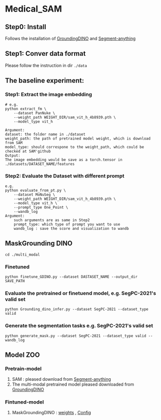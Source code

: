 # Medical_SAM

## Step0: Install  
Follows the installation of  [GroundingDINO](https://github.com/IDEA-Research/GroundingDINO) and [Segment-anything](https://github.com/facebookresearch/segment-anything)
## Step1: Conver data format
Please follow the instruction in dir ```./data```
## The baseline experiment:
### Step1: Extract the image embedding
```
# e.g.
python extract_fm \
    --dataset PanNuke \
    --weight_path WEIGHT_DIR/sam_vit_h_4b8939.pth \
    --model_type vit_h

Argument:
dataset: the folder name in ./dataset
weight_path: the path of pretrained model weight, which is download from SAM
model_type: should correspone to the weight_path, which could be checked at SAM'github
Output:
The image embedding would be save as a torch.tensor in ./datasets/DATASET_NAME/features
```
### Step2: Evaluate the Dataset with different prompt
```
e.g.
python evaluate_from_pt.py \
    --dataset MoNuSeg \
    --weight_path WEIGHT_DIR/sam_vit_h_4b8939.pth \
    --model_type vit_h \
    --prompt_type One_Point \
    --wandb_log
Argument:
    such arguments are as same in Step2
    prompt_type: which type of prompt you want to use
    wandb_log : save the score and visualization to wandb 
```
## MaskGrounding DINO
```
cd ./multi_modal
```
### Finetuned 
```
python finetune_GDINO.py --dataset DASTASET_NAME --output_dir SAVE_PATH
```
### Evaluate the pretrained or finetuend model, e.g. SegPC-2021's valid set
```
python Grounding_dino_infer.py --dataset SegPC-2021 --dataset_type valid
```
### Generate the segmentation tasks e.g. SegPC-2021's valid set
```
python generate_mask.py --dataset SegPC-2021 --dataset_type valid --wandb_log
```

## Model ZOO
### Pretrain-model
1. SAM : pleased download from [Segment-anything](https://github.com/facebookresearch/segment-anything)
2. The multi-modal pretrained model pleased downloaded from [GroundingDINO](https://github.com/IDEA-Research/GroundingDINO)

### Fintuned-model
1. MaskGroundingDINO : [weights](https://drive.google.com/file/d/1gMQe8RywGqzQfAQaQzYGUe--XRzAtaQT/view?usp=drive_link) , [Config](https://drive.google.com/file/d/1l5h4lxqNhSS1hwurFx6fL9x4R4iIKcag/view?usp=drive_link)

